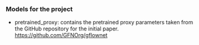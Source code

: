 ### Models for the project
- pretrained_proxy: contains the pretrained proxy parameters taken from the GitHub repository for the initial paper. https://github.com/GFNOrg/gflownet